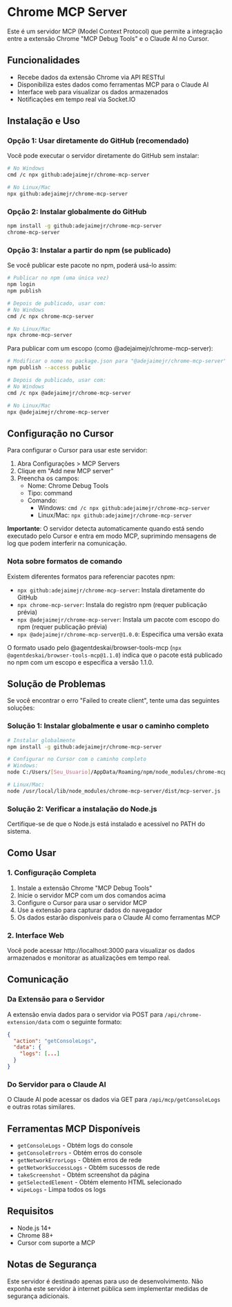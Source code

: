 # Chrome MCP Server

Este é um servidor MCP (Model Context Protocol) que permite a integração entre a extensão Chrome "MCP Debug Tools" e o Claude AI no Cursor.

## Funcionalidades

- Recebe dados da extensão Chrome via API RESTful
- Disponibiliza estes dados como ferramentas MCP para o Claude AI
- Interface web para visualizar os dados armazenados
- Notificações em tempo real via Socket.IO

## Instalação e Uso

### Opção 1: Usar diretamente do GitHub (recomendado)

Você pode executar o servidor diretamente do GitHub sem instalar:

```bash
# No Windows
cmd /c npx github:adejaimejr/chrome-mcp-server

# No Linux/Mac
npx github:adejaimejr/chrome-mcp-server
```

### Opção 2: Instalar globalmente do GitHub

```bash
npm install -g github:adejaimejr/chrome-mcp-server
chrome-mcp-server
```

### Opção 3: Instalar a partir do npm (se publicado)

Se você publicar este pacote no npm, poderá usá-lo assim:

```bash
# Publicar no npm (uma única vez)
npm login
npm publish

# Depois de publicado, usar com:
# No Windows
cmd /c npx chrome-mcp-server

# No Linux/Mac
npx chrome-mcp-server
```

Para publicar com um escopo (como @adejaimejr/chrome-mcp-server):

```bash
# Modificar o nome no package.json para "@adejaimejr/chrome-mcp-server"
npm publish --access public

# Depois de publicado, usar com:
# No Windows
cmd /c npx @adejaimejr/chrome-mcp-server

# No Linux/Mac
npx @adejaimejr/chrome-mcp-server
```

## Configuração no Cursor

Para configurar o Cursor para usar este servidor:

1. Abra Configurações > MCP Servers
2. Clique em "Add new MCP server"
3. Preencha os campos:
   - Nome: Chrome Debug Tools
   - Tipo: command
   - Comando: 
     - Windows: `cmd /c npx github:adejaimejr/chrome-mcp-server`
     - Linux/Mac: `npx github:adejaimejr/chrome-mcp-server`

**Importante**: O servidor detecta automaticamente quando está sendo executado pelo Cursor e entra em modo MCP, suprimindo mensagens de log que podem interferir na comunicação.

### Nota sobre formatos de comando

Existem diferentes formatos para referenciar pacotes npm:

- `npx github:adejaimejr/chrome-mcp-server`: Instala diretamente do GitHub
- `npx chrome-mcp-server`: Instala do registro npm (requer publicação prévia)
- `npx @adejaimejr/chrome-mcp-server`: Instala um pacote com escopo do npm (requer publicação prévia)
- `npx @adejaimejr/chrome-mcp-server@1.0.0`: Especifica uma versão exata

O formato usado pelo @agentdeskai/browser-tools-mcp (`npx @agentdeskai/browser-tools-mcp@1.1.0`) indica que o pacote está publicado no npm com um escopo e especifica a versão 1.1.0.

## Solução de Problemas

Se você encontrar o erro "Failed to create client", tente uma das seguintes soluções:

### Solução 1: Instalar globalmente e usar o caminho completo

```bash
# Instalar globalmente
npm install -g github:adejaimejr/chrome-mcp-server

# Configurar no Cursor com o caminho completo
# Windows:
node C:/Users/[Seu_Usuario]/AppData/Roaming/npm/node_modules/chrome-mcp-server/dist/mcp-server.js

# Linux/Mac:
node /usr/local/lib/node_modules/chrome-mcp-server/dist/mcp-server.js
```

### Solução 2: Verificar a instalação do Node.js

Certifique-se de que o Node.js está instalado e acessível no PATH do sistema.

## Como Usar

### 1. Configuração Completa

1. Instale a extensão Chrome "MCP Debug Tools"
2. Inicie o servidor MCP com um dos comandos acima
3. Configure o Cursor para usar o servidor MCP
4. Use a extensão para capturar dados do navegador
5. Os dados estarão disponíveis para o Claude AI como ferramentas MCP

### 2. Interface Web

Você pode acessar http://localhost:3000 para visualizar os dados armazenados e monitorar as atualizações em tempo real.

## Comunicação

### Da Extensão para o Servidor

A extensão envia dados para o servidor via POST para `/api/chrome-extension/data` com o seguinte formato:

```json
{
  "action": "getConsoleLogs",
  "data": {
    "logs": [...]
  }
}
```

### Do Servidor para o Claude AI

O Claude AI pode acessar os dados via GET para `/api/mcp/getConsoleLogs` e outras rotas similares.

## Ferramentas MCP Disponíveis

- `getConsoleLogs` - Obtém logs do console
- `getConsoleErrors` - Obtém erros do console
- `getNetworkErrorLogs` - Obtém erros de rede
- `getNetworkSuccessLogs` - Obtém sucessos de rede
- `takeScreenshot` - Obtém screenshot da página
- `getSelectedElement` - Obtém elemento HTML selecionado
- `wipeLogs` - Limpa todos os logs

## Requisitos

- Node.js 14+
- Chrome 88+
- Cursor com suporte a MCP

## Notas de Segurança

Este servidor é destinado apenas para uso de desenvolvimento. Não exponha este servidor à internet pública sem implementar medidas de segurança adicionais.
